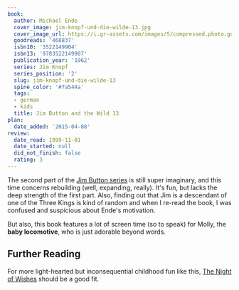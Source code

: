 ```yaml
---
book:
  author: Michael Ende
  cover_image: jim-knopf-und-die-wilde-13.jpg
  cover_image_url: https://i.gr-assets.com/images/S/compressed.photo.goodreads.com/books/1375813974l/468837.jpg
  goodreads: '468837'
  isbn10: '3522149904'
  isbn13: '9783522149907'
  publication_year: '1962'
  series: Jim Knopf
  series_position: '2'
  slug: jim-knopf-und-die-wilde-13
  spine_color: '#7a544a'
  tags:
  - german
  - kids
  title: Jim Button and the Wild 13
plan:
  date_added: '2015-04-08'
review:
  date_read: 1999-11-01
  date_started: null
  did_not_finish: false
  rating: 3
---
```


The second part of the [Jim Button series](https://books.rixx.de/reviews/1999/jim-knopf-und-lukas-der-lokomotivfuhrer)
is still super imaginary, and this time concerns rebuilding (well, expanding, really). It's fun, but lacks the deep
strength of the first part. Also, finding out that Jim is a descendant of one of the Three Kings is kind of random and
when I re-read the book, I was confused and suspicious about Ende's motivation.

But also, this book features a lot of screen time (so to speak) for Molly, the **baby locomotive**, who is just adorable
beyond words.

## Further Reading

For more light-hearted but inconsequential childhood fun like this, [The Night of
Wishes](https://books.rixx.de/reviews/2002/the-night-of-wishes) should be a good fit.
